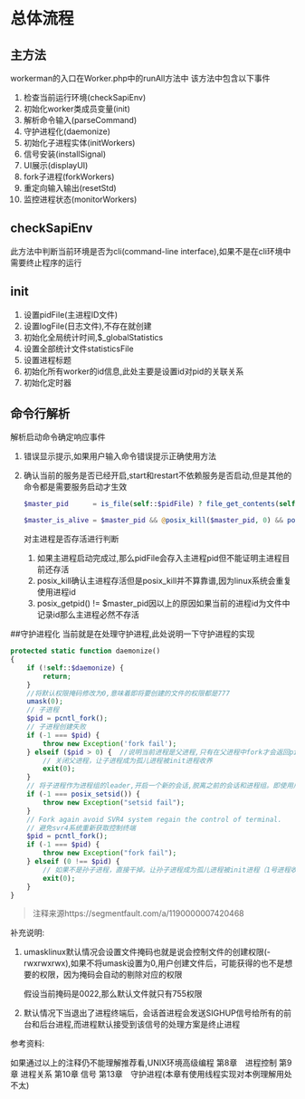# 总体流程

## 主方法
workerman的入口在Worker.php中的runAll方法中
该方法中包含以下事件

1. 检查当前运行环境(checkSapiEnv)
2. 初始化worker类成员变量(init)
3. 解析命令输入(parseCommand)
4. 守护进程化(daemonize)
5. 初始化子进程实体(initWorkers)
6. 信号安装(installSignal)
7. UI展示(displayUI)
8. fork子进程(forkWorkers)
9. 重定向输入输出(resetStd)
10. 监控进程状态(monitorWorkers)

## checkSapiEnv

此方法中判断当前环境是否为cli(command-line interface),如果不是在cli环境中需要终止程序的运行

## init

1. 设置pidFile(主进程ID文件)
2. 设置logFile(日志文件),不存在就创建
3. 初始化全局统计时间,$_globalStatistics
4. 设置全部统计文件statisticsFile
5. 设置进程标题
6. 初始化所有worker的id信息,此处主要是设置id对pid的关联关系
7. 初始化定时器

## 命令行解析

解析启动命令确定响应事件

1. 错误显示提示,如果用户输入命令错误提示正确使用方法

2. 确认当前的服务是否已经开启,start和restart不依赖服务是否启动,但是其他的命令都是需要服务启动才生效

   ```php
   $master_pid      = is_file(self::$pidFile) ? file_get_contents(self::$pidFile) : 0;

   $master_is_alive = $master_pid && @posix_kill($master_pid, 0) && posix_getpid() != $master_pid;
   ```

   对主进程是否存活进行判断

   1. 如果主进程启动完成过,那么pidFile会存入主进程pid但不能证明主进程目前还存活
   2. posix_kill确认主进程存活但是posix_kill并不算靠谱,因为linux系统会重复使用进程id
   3. posix_getpid() != $master_pid因以上的原因如果当前的进程id为文件中记录id那么主进程必然不存活

##守护进程化
当前就是在处理守护进程,此处说明一下守护进程的实现

```php
protected static function daemonize()
{
    if (!self::$daemonize) {
        return;
    }
    //将默认权限掩码修改为0,意味着即将要创建的文件的权限都是777
    umask(0);
    // 子进程
    $pid = pcntl_fork();
    // 子进程创建失败
    if (-1 === $pid) {
        throw new Exception('fork fail');
    } elseif ($pid > 0) {  //说明当前进程是父进程,只有在父进程中fork才会返回pid
        // 关闭父进程，让子进程成为孤儿进程被init进程收养
        exit(0);
    }
    // 将子进程作为进程组的leader,开启一个新的会话,脱离之前的会话和进程组。即使用户logout也不会终止
    if (-1 === posix_setsid()) {
        throw new Exception("setsid fail");
    }
    // Fork again avoid SVR4 system regain the control of terminal.
    // 避免svr4系统重新获取控制终端
    $pid = pcntl_fork();
    if (-1 === $pid) {
        throw new Exception("fork fail");
    } elseif (0 !== $pid) {
        // 如果不是孙子进程，直接干掉。让孙子进程成为孤儿进程被init进程（1号进程收养）
        exit(0);
    }
}
```
> 注释来源https://segmentfault.com/a/1190000007420468

补充说明:

1. umasklinux默认情况会设置文件掩码也就是说会控制文件的创建权限(-rwxrwxrwx),如果不将umask设置为0,用户创建文件后，可能获得的也不是想要的权限，因为掩码会自动的剔除对应的权限

   假设当前掩码是0022,那么默认文件就只有755权限

2. 默认情况下当退出了进程终端后，会话首进程会发送SIGHUP信号给所有的前台和后台进程,而进程默认接受到该信号的处理方案是终止进程

参考资料:

如果通过以上的注释仍不能理解推荐看,UNIX环境高级编程     第8章　进程控制  第9章  进程关系 第10章 信号 第13章　守护进程(本章有使用线程实现对本例理解用处不太)